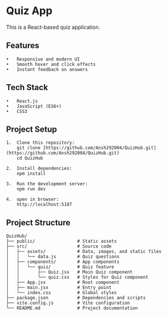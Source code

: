 # Quiz App

This is a React-based quiz application.
## Features
	•	Responsive and modern UI
	•	Smooth hover and click effects
	•	Instant feedback on answers

## Tech Stack
	•	React.js
	•	JavaScript (ES6+)
	•	CSS3
 ## Project Setup
	1.	Clone this repository:
 	 	git clone [https://github.com/Ansh292004/QuizHub.git](https://github.com/Ansh292004/QuizHub.git)
  	 	cd QuizHub
	 
	2.	Install dependencies:
 		npm install
   
   	3.	Run the development server:
		npm run dev

  	4.	open in browser:
   		http://localhost:5187
## Project Structure
	QuizHub/
	├── public/                # Static assets
	├── src/                   # Source code
	│   ├── assets/            # Data, images, and static files
	│   │   └── data.js        # Quiz questions
	│   ├── components/        # App components
	│   │   └── quiz/          # Quiz feature
	│   │       ├── Quiz.jsx   # Main Quiz component
	│   │       └── quiz.css   # Styles for Quiz component
	│   ├── App.jsx            # Root component
	│   ├── main.jsx           # Entry point
	│   └── index.css          # Global styles
	├── package.json           # Dependencies and scripts
	├── vite.config.js         # Vite configuration
	└── README.md              # Project documentation
	

